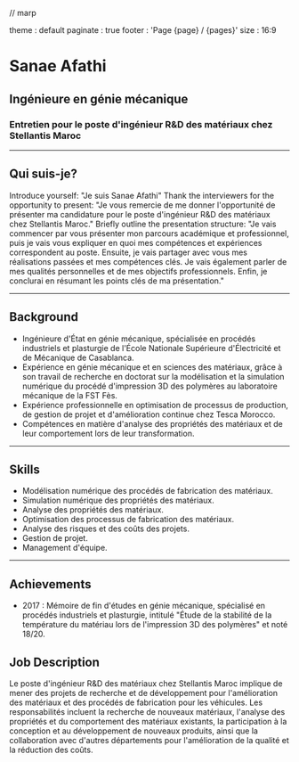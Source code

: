 // marp 

theme : default
paginate : true
footer : 'Page {page} / {pages}'
size : 16:9

# Sanae Afathi

## Ingénieure en génie mécanique

### Entretien pour le poste d'ingénieur R&D des matériaux chez Stellantis Maroc

------------------------------------------


## Qui suis-je?


Introduce yourself: "Je suis Sanae Afathi"
Thank the interviewers for the opportunity to present: "Je vous remercie de me donner l'opportunité de présenter ma candidature pour le poste d'ingénieur R&D des matériaux chez Stellantis Maroc."
Briefly outline the presentation structure: "Je vais commencer par vous présenter mon parcours académique et professionnel, puis je vais vous expliquer en quoi mes compétences et expériences correspondent au poste. Ensuite, je vais partager avec vous mes réalisations passées et mes compétences clés. Je vais également parler de mes qualités personnelles et de mes objectifs professionnels. Enfin, je conclurai en résumant les points clés de ma présentation."

------------------------------------------

## Background

- Ingénieure d'État en génie mécanique, spécialisée en procédés industriels et plasturgie de l'École Nationale Supérieure d'Électricité et de Mécanique de Casablanca.
- Expérience en génie mécanique et en sciences des matériaux, grâce à son travail de recherche en doctorat sur la modélisation et la simulation numérique du procédé d'impression 3D des polymères au laboratoire mécanique de la FST Fès.
- Expérience professionnelle en optimisation de processus de production, de gestion de projet et d'amélioration continue chez Tesca Morocco.
- Compétences en matière d'analyse des propriétés des matériaux et de leur comportement lors de leur transformation.


------------------------------------------

## Skills

- Modélisation numérique des procédés de fabrication des matériaux.
- Simulation numérique des propriétés des matériaux.
- Analyse des propriétés des matériaux.
- Optimisation des processus de fabrication des matériaux.
- Analyse des risques et des coûts des projets.
- Gestion de projet.
- Management d'équipe.

------------------------------------------

## Achievements

- 2017 : Mémoire de fin d'études en génie mécanique, spécialisé en procédés industriels et plasturgie, intitulé "Étude de la stabilité de la température du matériau lors de l'impression 3D des polymères" et noté 18/20.


## Job Description
Le poste d'ingénieur R&D des matériaux chez Stellantis Maroc implique de mener des projets de recherche et de développement pour l'amélioration des matériaux et des procédés de fabrication pour les véhicules.
Les responsabilités incluent la recherche de nouveaux matériaux, l'analyse des propriétés et du comportement des matériaux existants, la participation à la conception et au développement de nouveaux produits, ainsi que la collaboration avec d'autres départements pour l'amélioration de la qualité et la réduction des coûts.
